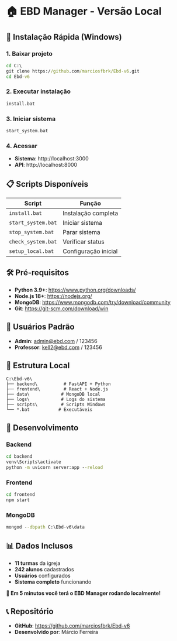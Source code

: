 # 🏠 EBD Manager - Versão Local

## 🎯 Instalação Rápida (Windows)

### 1. **Baixar projeto**
```cmd
cd C:\
git clone https://github.com/marciosfbrk/Ebd-v6.git
cd Ebd-v6
```

### 2. **Executar instalação**
```cmd
install.bat
```

### 3. **Iniciar sistema**
```cmd
start_system.bat
```

### 4. **Acessar**
- **Sistema**: http://localhost:3000
- **API**: http://localhost:8000

## 📋 Scripts Disponíveis

| Script | Função |
|--------|--------|
| `install.bat` | Instalação completa |
| `start_system.bat` | Iniciar sistema |
| `stop_system.bat` | Parar sistema |  
| `check_system.bat` | Verificar status |
| `setup_local.bat` | Configuração inicial |

## 🛠️ Pré-requisitos

- **Python 3.9+**: https://www.python.org/downloads/
- **Node.js 18+**: https://nodejs.org/
- **MongoDB**: https://www.mongodb.com/try/download/community
- **Git**: https://git-scm.com/download/win

## 👤 Usuários Padrão

- **Admin**: admin@ebd.com / 123456  
- **Professor**: kell2@ebd.com / 123456

## 📁 Estrutura Local

```
C:\Ebd-v6\
├── backend\          # FastAPI + Python
├── frontend\         # React + Node.js
├── data\            # MongoDB local
├── logs\            # Logs do sistema
├── scripts\         # Scripts Windows
└── *.bat           # Executáveis
```

## 🔧 Desenvolvimento

### Backend
```cmd
cd backend
venv\Scripts\activate
python -m uvicorn server:app --reload
```

### Frontend
```cmd
cd frontend  
npm start
```

### MongoDB
```cmd
mongod --dbpath C:\Ebd-v6\data
```

## 📊 Dados Inclusos

- **11 turmas** da igreja
- **242 alunos** cadastrados
- **Usuários** configurados
- **Sistema completo** funcionando

**🚀 Em 5 minutos você terá o EBD Manager rodando localmente!**

## 📞 Repositório
- **GitHub**: https://github.com/marciosfbrk/Ebd-v6
- **Desenvolvido por**: Márcio Ferreira